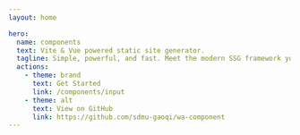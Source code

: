 ```yaml
---
layout: home

hero:
  name: components
  text: Vite & Vue powered static site generator.
  tagline: Simple, powerful, and fast. Meet the modern SSG framework you've always wanted.
  actions:
    - theme: brand
      text: Get Started
      link: /components/input
    - theme: alt
      text: View on GitHub
      link: https://github.com/sdmu-gaoqi/wa-component
---
```

